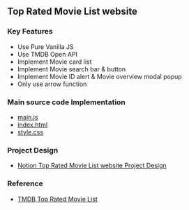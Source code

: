 ## Top Rated Movie List website

### Key Features

- Use Pure Vanilla JS
- Use TMDB Open API
- Implement Movie card list
- Implement Movie search bar & button
- Implement Movie ID alert & Movie overview modal popup
- Only use arrow function

### Main source code Implementation

- [main.js](https://github.com/eliotjang/Top-Rated-Movie-List-Website/blob/main/main.js)
- [index.html](https://github.com/eliotjang/Top-Rated-Movie-List-Website/blob/main/index.html)
- [style.css](https://github.com/eliotjang/Top-Rated-Movie-List-Website/blob/main/style.css)

### Project Design

- [Notion Top Rated Movie List website Project Design](https://eliotjang.notion.site/191c9a5dfa84456389cd0cd59bd0cba1?pvs=4)

### Reference

- [TMDB Top Rated Movie List](https://developer.themoviedb.org/reference/movie-top-rated-list)
